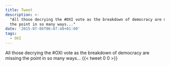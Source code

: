 ```yaml
---
title: Tweet
description: >-
  "All those decrying the #OXI vote as the breakdown of democracy are missing
  the point in so many ways..."
date: '2015-07-06T06:07:48+01:00'
tags:
  - OXI
---
```

All those decrying the #OXI vote as the breakdown of democracy are missing the point in so many ways...
      {{< tweet 0 0 >}}
    
